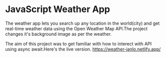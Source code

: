 # JavaScript Weather App
The weather app lets you search up any location in the world(city) and get real-time weather data using the Open Weather Map API.The project changes it's background image as per the weather.

The aim of this project was to get familiar with how to interect with API using async await.Here's the live version.
https://weather-janlo.netlify.app/

